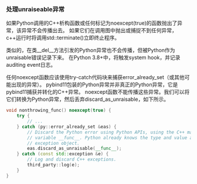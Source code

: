 ### 处理unraiseable异常

如果Python调用的C++析构函数或任何标记为noexcept(true)的函数抛出了异常，该异常不会传播出去。
如果它们在调用图中抛出或捕捉不到任何异常，c++运行时将调用std::terminate()立即终止程序。

类似的，在类__del__方法引发的Python异常也不会传播，但被Python作为unraisable错误记录下来。
在Python 3.8+中，将触发system hook，并记录auditing event日志。

任何noexcept函数应该使用try-catch代码块来捕获error_already_set（或其他可能出现的异常）。
pybind11包装的Python异常并非真正的Python异常，它是pybind11捕获并转化的C++异常。
noexcept函数不能传播这些异常。我们可以将它们转换为Python异常，然后丢弃discard_as_unraisable，如下所示。

```cpp
void nonthrowing_func() noexcept(true) {
    try {
        // ...
    } catch (py::error_already_set &eas) {
        // Discard the Python error using Python APIs, using the C++ magic
        // variable __func__. Python already knows the type and value and of the
        // exception object.
        eas.discard_as_unraisable(__func__);
    } catch (const std::exception &e) {
        // Log and discard C++ exceptions.
        third_party::log(e);
    }
}
```
